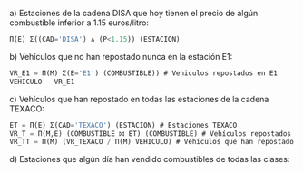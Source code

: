 a) Estaciones de la cadena DISA que hoy tienen el precio de algún combustible inferior a 1.15 euros/litro:
```sql
Π(E) Σ((CAD='DISA') ∧ (P<1.15)) (ESTACION)
```

b) Vehículos que no han repostado nunca en la estación E1:
```sql
VR_E1 = Π(M) Σ(E='E1') (COMBUSTIBLE)) # Vehiculos repostados en E1
VEHICULO - VR_E1
```

c) Vehículos que han repostado en todas las estaciones de la cadena TEXACO:
```sql
ET = Π(E) Σ(CAD='TEXACO') (ESTACION) # Estaciones TEXACO
VR_T = Π(M,E) (COMBUSTIBLE ⨝ ET) (COMBUSTIBLE) # Vehículos repostados en estaciones TEXACO
VR_TT = Π(M) (VR_TEXACO / Π(M) VEHICULO) # Vehículos que han repostado en todas las estaciones TEXACO
```

d) Estaciones que algún día han vendido combustibles de todas las clases:
